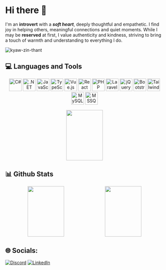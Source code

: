 # Hi there 👋
<p>I'm an <b>introvert</b> with a <i><b>soft heart</b></i>, deeply thoughtful and empathetic. I find joy in helping others, meaningful connections and quiet moments. While I may be <b>reserved</b> at first, I value authenticity and kindness, striving to bring a touch of warmth and understanding to everything I do.
</p>
<p align="left"> <img src="https://komarev.com/ghpvc/?username=KyawZin-boop&label=Profile%20views&color=0e75b6&style=flat" alt="kyaw-zin-thant" /> </p>

## 💻 Languages and Tools 
<p align="center">
    <img src="https://cdn.jsdelivr.net/gh/devicons/devicon/icons/csharp/csharp-original.svg" alt="C#" width="40" height="40"/>
    <img src="https://cdn.jsdelivr.net/gh/devicons/devicon/icons/dotnetcore/dotnetcore-original.svg" alt=".NET" width="40" height="40"/>
  <img src="https://cdn.jsdelivr.net/gh/devicons/devicon/icons/javascript/javascript-original.svg" alt="JavaScript" width="40" height="40"/>
  <img src="https://upload.wikimedia.org/wikipedia/commons/4/4c/Typescript_logo_2020.svg" alt="TypeScript" width="40" height="40"/>
<img src="https://upload.wikimedia.org/wikipedia/commons/9/95/Vue.js_Logo_2.svg" alt="Vue.js" width="40" height="40"/>
  <img src="https://cdn.jsdelivr.net/gh/devicons/devicon/icons/react/react-original.svg" alt="React" width="40" height="40"/>
  <img src="https://cdn.jsdelivr.net/gh/devicons/devicon/icons/php/php-original.svg" alt="PHP" width="40" height="40"/>
  <img src="https://upload.wikimedia.org/wikipedia/commons/9/9a/Laravel.svg" alt="Laravel" width="40" height="40"/>
    <img src="https://cdn.jsdelivr.net/gh/devicons/devicon/icons/jquery/jquery-original.svg" alt="jQuery" width="40" height="40"/>
    <img src="https://cdn.jsdelivr.net/gh/devicons/devicon/icons/bootstrap/bootstrap-original.svg" alt="Bootstrap" width="40" height="40"/>
    <img src="https://upload.wikimedia.org/wikipedia/commons/d/d5/Tailwind_CSS_Logo.svg" alt="Tailwind" width="40" height="40"/>
  <img src="https://cdn.jsdelivr.net/gh/devicons/devicon/icons/mysql/mysql-original.svg" alt="MySQL" width="40" height="40"/>
    <img src="https://cdn.jsdelivr.net/gh/devicons/devicon/icons/microsoftsqlserver/microsoftsqlserver-plain.svg" alt="MSSQL" width="40" height="40"/>
</p>

<p align="center" margin-top="10">
  <img height="160px" width="48%" src="https://github-readme-stats.vercel.app/api/top-langs/?username=KyawZin-boop&layout=compact&theme=radical">
</p>

## 📊 Github Stats
<p align="center">
  <img height="160px" width="48%" src ="https://github-readme-stats.vercel.app/api?username=KyawZin-boop&theme=radical&show_icons=true&hide_border=true&count_private=true">
  <img height="160px" width="48%" src ="https://github-readme-streak-stats.herokuapp.com/?user=KyawZin-boop&theme=radical&hide_border=true">
</p>

## 🌐 Socials:

[![Discord](https://img.shields.io/badge/Discord-%237289DA.svg?logo=discord&logoColor=white)](https://discord.gg/killua77)
[![LinkedIn](https://img.shields.io/badge/LinkedIn-%230077B5.svg?logo=linkedin&logoColor=white)](https://www.linkedin.com/in/kyaw-zin-thant-5b7192314/)


